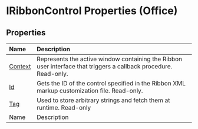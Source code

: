 
# IRibbonControl Properties (Office)

## Properties



|**Name**|**Description**|
|:-----|:-----|
| [Context](39f9d85a-00e9-9682-3957-51d9e72b4d83.md)|Represents the active window containing the Ribbon user interface that triggers a callback procedure. Read-only.|
| [Id](56a0d143-66de-ab77-0c21-d34341ce5da4.md)|Gets the ID of the control specified in the Ribbon XML markup customization file. Read-only.|
| [Tag](d0f041c0-d7bc-7a4f-df9b-ba62fa08f1ca.md)|Used to store arbitrary strings and fetch them at runtime. Read-only|
|Name|Description|
